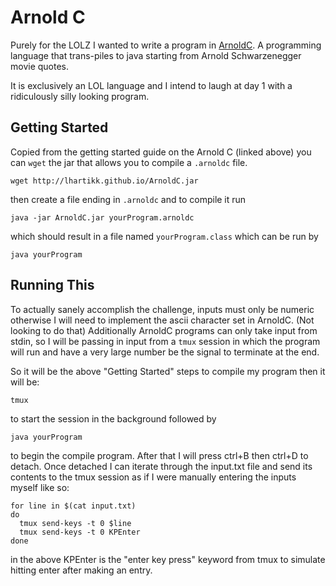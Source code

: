 # Arnold C

Purely for the LOLZ I wanted to write a program in [ArnoldC](https://lhartikk.github.io/ArnoldC/). A programming language that trans-piles to java starting from Arnold Schwarzenegger movie quotes.

It is exclusively an LOL language and I intend to laugh at day 1 with a ridiculously silly looking program.

## Getting Started

Copied from the getting started guide on the Arnold C (linked above) you can `wget` the jar that allows you to compile a `.arnoldc` file.

```
wget http://lhartikk.github.io/ArnoldC.jar
```

then create a file ending in `.arnoldc` and to compile it run

```
java -jar ArnoldC.jar yourProgram.arnoldc
```

which should result in a file named `yourProgram.class` which can be run by

```
java yourProgram
```

## Running This

To actually sanely accomplish the challenge, inputs must only be numeric otherwise I will need to implement the ascii character set in ArnoldC. (Not looking to do that) Additionally ArnoldC programs can only take input from stdin, so I will be passing in input from a `tmux` session in which the program will run and have a very large number be the signal to terminate at the end.

So it will be the above "Getting Started" steps to compile my program then it will be:

```
tmux
```

to start the session in the background followed by

```
java yourProgram
```

to begin the compile program. After that I will press ctrl+B then ctrl+D to detach. Once detached I can iterate through the input.txt file and send its contents to the tmux session as if I were manually entering the inputs myself like so:

```
for line in $(cat input.txt)
do
  tmux send-keys -t 0 $line
  tmux send-keys -t 0 KPEnter
done
```

in the above KPEnter is the "enter key press" keyword from tmux to simulate hitting enter after making an entry. 
